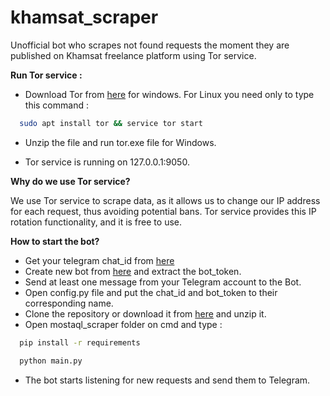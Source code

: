 # khamsat_scraper
Unofficial bot who scrapes not found requests the moment they are published on Khamsat freelance platform using Tor service.

**Run Tor service :** 

*   Download Tor from [here](https://www.torproject.org/download/tor/) for windows. For Linux you need only to type this command :  
```bash
  sudo apt install tor && service tor start
```

*   Unzip the file and run tor.exe file for Windows.

*   Tor service is running on 127.0.0.1:9050.


**Why do we use Tor service?**

We use Tor service to scrape data, as it allows us to change our IP address for each request, thus avoiding potential bans. Tor service provides this IP rotation functionality, and it is free to use.

**How to start the bot?**

*   Get your telegram chat\_id from [here](https://t.me/get_id_bot) 
*   Create new bot from [here](http://https://t.me/BotFather) and extract the bot_token.
*   Send at least one message from your Telegram account to the Bot.
*   Open config.py file and put the chat\_id and bot_token to their corresponding name.
*   Clone the repository or download it from [here](https://github.com/mouh2020/mostaql_scraper/archive/refs/heads/master.zip) and unzip it.
*   Open mostaql\_scraper folder on cmd and type :  
```bash
  pip install -r requirements 
```
```bash
  python main.py
```
     
*   The bot starts listening for new requests and send them to Telegram.
